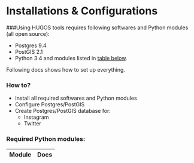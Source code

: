 # Installations & Configurations

###Using HUGOS tools requires following softwares and Python modules (all open source):
- Postgres 9.4
- PostGIS 2.1
- Python 3.4 and modules listed in [table below](#PythonModules).
     
Following docs shows how to set up everything. 
### How to?
- Install all required softwares and Python modules
- Configure Postgres/PostGIS
- Create Postgres/PostGIS database for:
    - Instagram
    - Twitter
 


### <a name="PythonModules"></a>Required Python modules:

| Module | Docs |
|--------|------|


